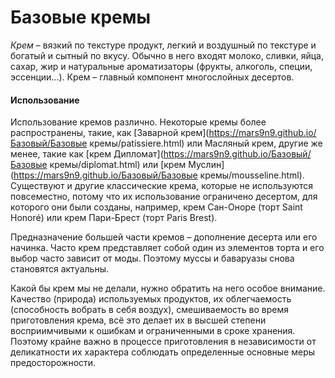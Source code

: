 # Базовые кремы

*Крем* – вязкий по текстуре продукт, легкий и воздушный по текстуре и богатый и сытный по вкусу. Обычно в него входят молоко, сливки, яйца, сахар, жир и натуральные ароматизаторы (фрукты, алкоголь, специи, эссенции...). Крем – главный компонент многослойных десертов.

#### Использование

Использование кремов различно. Некоторые кремы более распространены, такие, как [Заварной крем](https://mars9n9.github.io/Базовый/Базовые кремы/patissiere.html) или Масляный крем, другие же менее, такие как [крем Дипломат](https://mars9n9.github.io/Базовый/Базовые кремы/diplomat.html) или [крем Муслин](https://mars9n9.github.io/Базовый/Базовые кремы/mousseline.html). Существуют и другие классические крема, которые не используются повсеместно, потому что их использование ограничено десертом, для которого они были созданы, например, крем Сан-Оноре (торт Saint Honoré) или крем Пари-Брест (торт Paris Brest).

Предназначение большей части кремов – дополнение десерта или его начинка. Часто крем представляет собой один из элементов торта и его выбор часто зависит от моды. Поэтому муссы и баваруазы снова становятся актуальны.

Какой бы крем мы не делали, нужно обратить на него особое внимание. Качество (природа) используемых продуктов, их облегчаемость (способность вобрать в себя воздух), смешиваемость во время приготовления крема, всё это делает их в высшей степени восприимчивыми к ошибкам и ограниченными в сроке хранения. Поэтому крайне важно в процессе приготовления в независимости от деликатности их характера соблюдать определенные основные меры предосторожности.
